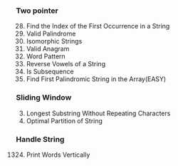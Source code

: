 ### Two pointer
28. Find the Index of the First Occurrence in a String
125. Valid Palindrome
205. Isomorphic Strings
242. Valid Anagram
290. Word Pattern
345. Reverse Vowels of a String
392. Is Subsequence
2108. Find First Palindromic String in the Array(EASY)


### Sliding Window
3. Longest Substring Without Repeating Characters
2405. Optimal Partition of String

### Handle String
1324. Print Words Vertically